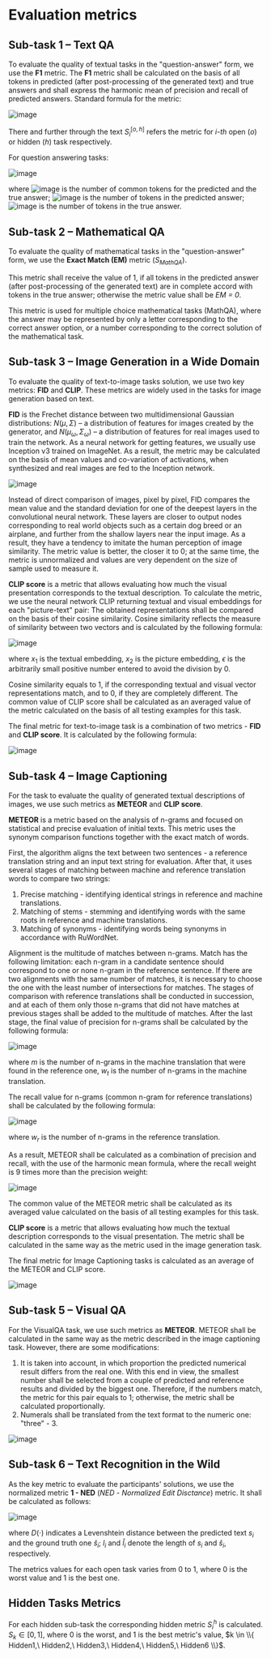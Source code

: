 # Evaluation metrics


## Sub-task 1 – Text QA

To evaluate the quality of textual tasks in the "question-answer" form, we use the **F1** metric.
The **F1** metric shall be calculated on the basis of all tokens in predicted (after post-processing of the generated text) and true answers and shall express the harmonic mean of precision and recall of predicted answers.
Standard formula for the metric: 

![image](https://latex.codecogs.com/svg.image?S_{TextQA}=F1&space;=&space;2\cdot&space;\frac{Recall&space;\cdot&space;Precision}{Recall&space;&plus;&space;Precision})

There and further through the text $S_i^{[o,h]}$ refers the metric for _i-th_ open (_o_) or hidden (_h_) task respectively.

For question answering tasks: 

![image](https://latex.codecogs.com/svg.image?\text{precision}&space;=&space;\frac{\char"0023&space;tokens_{common}}{\char"0023tokens_{predicted}},&space;\text{recall}&space;=&space;\frac{\char"0023&space;tokens_{common}}{\char"0023&space;tokens_{gt}},)

where ![image](https://latex.codecogs.com/svg.image?\char"0023&space;tokens_{common}) is the number of common tokens for the predicted and the true answer;
![image](https://latex.codecogs.com/svg.image?\char"0023&space;tokens_{predicted}) is the number of tokens in the predicted answer;
![image](https://latex.codecogs.com/svg.image?\char"0023&space;tokens_{gt}) is the number of tokens in the true answer.

## Sub-task 2 – Mathematical QA

To evaluate the quality of mathematical tasks in the "question-answer" form, we use the **Exact Match (EM)** metric $(S_{MathQA})$.

This metric shall receive the value of 1, if all tokens in the predicted answer (after post-processing of the generated text) are in complete accord with tokens in the true answer; otherwise the metric value shall be *EM = 0*. 

This metric is used for multiple choice mathematical tasks (MathQA), where the answer may be represented by only a letter corresponding to the correct answer option, or a number corresponding to the correct solution of the mathematical task.


## Sub-task 3 – Image Generation in a Wide Domain

To evaluate the quality of text-to-image tasks solution, we use two key metrics: **FID** and **CLIP**. These metrics are widely used in the tasks for image generation based on text.

**FID** is the Frechet distance between two multidimensional Gaussian distributions: $N(\mu,\Sigma)$ – a distribution of features for images created by the generator, and $N(\mu_{\omega},\Sigma_{\omega})$ – a distribution of features for real images used to train the network. As a neural network for getting features, we usually use Inception v3 trained on ImageNet. As a result, the metric may be calculated on the basis of mean values and co-variation of activations, when synthesized and real images are fed to the Inception network.

![image](https://latex.codecogs.com/svg.image?\text{FID}=|\mu&space;-&space;\mu_\omega|^{2}&plus;tr(\Sigma&space;&plus;&space;\Sigma_\omega-2(\Sigma\Sigma_\omega)^{\frac{1}{2}}).)

Instead of direct comparison of images, pixel by pixel, FID compares the mean value and the standard deviation for one of the deepest layers in the convolutional neural network. These layers are closer to output nodes corresponding to real world objects such as a certain dog breed or an airplane, and further from the shallow layers near the input image. As a result, they have a tendency to imitate the human perception of image similarity. The metric value is better, the closer it to 0; at the same time, the metric is unnormalized and values are very dependent on the size of sample used to measure it.
 
**CLIP score** is a metric that allows evaluating how much the visual presentation corresponds to the textual description. To calculate the metric, we use the neural network CLIP returning textual and visual embeddings for each "picture-text" pair: The obtained representations shall be compared on the basis of their cosine similarity. Cosine similarity reflects the measure of similarity between two vectors and is calculated by the following formula:

![image](https://latex.codecogs.com/svg.image?\text{similarity}=\frac{x_1&space;x_2}{max(\left\|&space;x_1\right\|_2&space;\boldsymbol{\cdot}&space;\left\|&space;x_2\right\|_2,\epsilon)},)

where $x_1$ is the textual embedding, $x_2$ is the picture embedding, $\epsilon$ is the arbitrarily small positive number entered to avoid the division by 0.

Cosine similarity equals to 1, if the corresponding textual and visual vector representations match, and to 0, if they are completely different. The common value of CLIP score shall be calculated as an averaged value of the metric calculated on the basis of all testing examples for this task.

The final metric for text-to-image task is a combination of two metrics - **FID** and **CLIP score**. It is calculated by the following formula:

![image](https://latex.codecogs.com/svg.image?S_{ImageGeneration}=\frac{1}{2}\left(CLIP_{score}&plus;\frac{200-min(200,X)}{200}\right))

## Sub-task 4 – Image Captioning

For the task to evaluate the quality of generated textual descriptions of images, we use such metrics as **METEOR** and **CLIP score**. 

**METEOR** is a metric based on the analysis of n-grams and focused on statistical and precise evaluation of initial texts. This metric uses the synonym comparison functions together with the exact match of words. 

First, the algorithm aligns the text between two sentences - a reference translation string and an input text string for evaluation. After that, it uses several stages of matching between machine and reference translation words to compare two strings:
1. Precise matching - identifying identical strings in reference and machine translations.
2. Matching of stems - stemming and identifying words with the same roots in reference and machine translations.
3. Matching of synonyms - identifying words being synonyms in accordance with RuWordNet.

Alignment is the multitude of matches between n-grams. Match has the following limitation: each n-gram in a candidate sentence should correspond to one or none n-gram in the reference sentence. If there are two alignments with the same number of matches, it is necessary to choose the one with the least number of intersections for matches. The stages of comparison with reference translations shall be conducted in succession, and at each of them only those n-grams that did not have matches at previous stages shall be added to the multitude of matches. After the last stage, the final value of precision for n-grams shall be calculated by the following formula:

![image](https://latex.codecogs.com/svg.image?\text{P}=\frac{m}{w_t},)

where $m$ is the number of n-grams in the machine translation that were found in the reference one, $w_t$ is the number of n-grams in the machine translation. 

The recall value for n-grams (common n-gram for reference translations) shall be calculated by the following formula:

![image](https://latex.codecogs.com/svg.image?\text{R}=\frac{m}{w_r},)

where $w_r$ is the number of n-grams in the reference translation.

As a result, METEOR shall be calculated as a combination of precision and recall, with the use of the harmonic mean formula, where the recall weight is 9 times more than the precision weight:

![image](https://latex.codecogs.com/svg.image?\text{METEOR}=\frac{10PR}{R&plus;9P}.)

The common value of the METEOR metric shall be calculated as its averaged value calculated on the basis of all testing examples for this task.

**CLIP score** is a metric that allows evaluating how much the textual description corresponds to the visual presentation. The metric shall be calculated in the same way as the metric used in the image generation task. 

The final metric for Image Captioning tasks is calculated as an average of the METEOR and CLIP score.

![image](https://latex.codecogs.com/svg.image?S_{ImageCaptioning}&space;=\frac{1}{2}&space;\cdot&space;(METEOR&plus;CLIP_{score})&space;)

## Sub-task 5 – Visual QA

For the VisualQA task, we use such metrics as **METEOR**. METEOR shall be calculated in the same way as the metric described in the image captioning task. However, there are some modifications:
1. It is taken into account, in which proportion the predicted numerical result differs from the real one. With this end in view, the smallest number shall be selected from a couple of predicted and reference results and divided by the biggest one. Therefore, if the numbers match, the metric for this pair equals to 1; otherwise, the metric shall be calculated proportionally.
2. Numerals shall be translated from the text format to the numeric one: "three" - 3.

![image](https://latex.codecogs.com/svg.image?S_{VisualQA}&space;=&space;METEOR.)

## Sub-task 6 – Text Recognition in the Wild

As the key metric to evaluate the participants' solutions, we use the normalized metric **1 - NED** (_NED_ - _Normalized Edit Disctance_) metric. It shall be calculated as follows:

![image](https://latex.codecogs.com/svg.image?\bg{blue}S_{TRitW}&space;=&space;1&space;-&space;NED&space;=&space;1&space;-&space;\frac{D(s_i,&space;\hat{s}_i)}{max(l_i,\hat{l}_i)},)

where $D(\cdot)$ indicates a Levenshtein distance between the predicted text $s_i$ and the ground truth one $\hat{s}_i$; $l_i$ and $\hat{l}_i$ denote the length of $s_i$ and $\hat{s}_i$, respectively.

The metrics values for each open task varies from 0 to 1, where 0 is the worst value and 1 is the best one.

## Hidden Tasks Metrics

For each hidden sub-task the corresponding hidden metric $S_i^{h}$ is calculated. $S_k \in [0,1]$, where 0 is the worst, and 1 is the best metric's value, $k \in \\{ Hidden1,\ Hidden2,\ Hidden3,\ Hidden4,\ Hidden5,\ Hidden6 \\}$.
